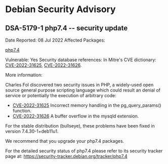 
Debian Security Advisory
========================


DSA-5179-1 php7.4 -- security update
------------------------------------



Date Reported:
08 Jul 2022
Affected Packages:

[php7.4](https://packages.debian.org/src:php7.4)

Vulnerable:
Yes
Security database references:
In Mitre's CVE dictionary: [CVE-2022-31625](https://security-tracker.debian.org/tracker/CVE-2022-31625), [CVE-2022-31626](https://security-tracker.debian.org/tracker/CVE-2022-31626).  

More information:

Charles Fol discovered two security issues in PHP, a widely-used open
source general purpose scripting language which could result an denial of
service or potentially the execution of arbitrary code:


* [CVE-2022-31625](https://security-tracker.debian.org/tracker/CVE-2022-31625)
Incorrect memory handling in the pg\_query\_params() function.
* [CVE-2022-31626](https://security-tracker.debian.org/tracker/CVE-2022-31626)
A buffer overflow in the mysqld extension.


For the stable distribution (bullseye), these problems have been fixed in
version 7.4.30-1+deb11u1.


We recommend that you upgrade your php7.4 packages.


For the detailed security status of php7.4 please refer to
its security tracker page at:
<https://security-tracker.debian.org/tracker/php7.4>





